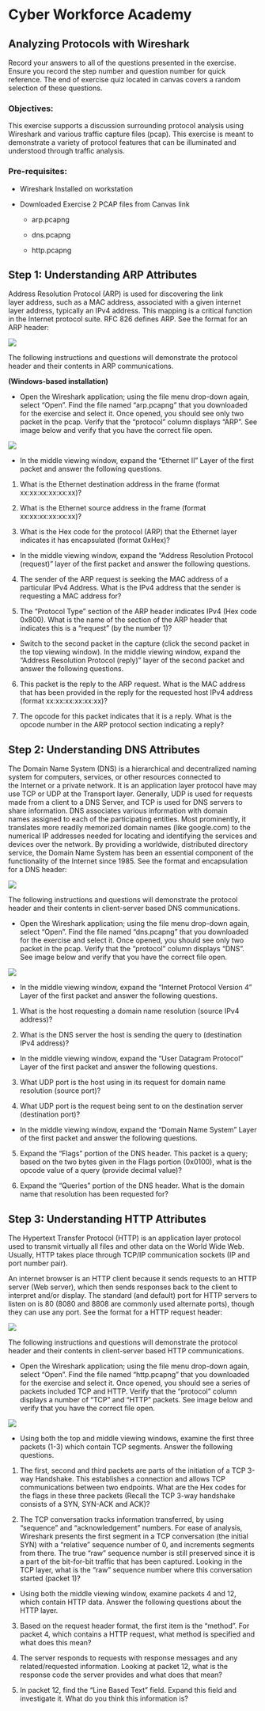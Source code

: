 Cyber Workforce Academy
=======================

Analyzing Protocols with Wireshark
----------------------------------

Record your answers to all of the questions presented in the exercise. Ensure
you record the step number and question number for quick reference. The end of
exercise quiz located in canvas covers a random selection of these questions.

### Objectives:

This exercise supports a discussion surrounding protocol analysis using
Wireshark and various traffic capture files (pcap). This exercise is meant to
demonstrate a variety of protocol features that can be illuminated and
understood through traffic analysis.

### Pre-requisites:

-   Wireshark Installed on workstation

-   Downloaded Exercise 2 PCAP files from Canvas link

    -   arp.pcapng

    -   dns.pcapng

    -   http.pcapng

Step 1: Understanding ARP Attributes
------------------------------------

Address Resolution Protocol (ARP) is used for discovering the link
layer address, such as a MAC address, associated with a given internet
layer address, typically an IPv4 address. This mapping is a critical function in
the Internet protocol suite. RFC 826 defines ARP. See the format for an ARP
header:

![](media/9775c3616a4fd55f43afd1582443f3c1.jpg)

The following instructions and questions will demonstrate the protocol header
and their contents in ARP communications.

**(Windows-based installation)**

-   Open the Wireshark application; using the file menu drop-down again, select
    “Open”. Find the file named “arp.pcapng” that you downloaded for the
    exercise and select it. Once opened, you should see only two packet in the
    pcap. Verify that the “protocol” column displays “ARP”. See image below and
    verify that you have the correct file open.

![](media/52efcf9227c0fccf010ba0f1d5924db0.png)

-   In the middle viewing window, expand the “Ethernet II” Layer of the first
    packet and answer the following questions.

1.  What is the Ethernet destination address in the frame (format
    xx:xx:xx:xx:xx:xx)?

2.  What is the Ethernet source address in the frame (format xx:xx:xx:xx:xx:xx)?

3.  What is the Hex code for the protocol (ARP) that the Ethernet layer
    indicates it has encapsulated (format 0xHex)?

-   In the middle viewing window, expand the “Address Resolution Protocol
    (request)” layer of the first packet and answer the following questions.

4.  The sender of the ARP request is seeking the MAC address of a particular
    IPv4 Address. What is the IPv4 address that the sender is requesting a MAC
    address for?

5.  The “Protocol Type” section of the ARP header indicates IPv4 (Hex code
    0x800). What is the name of the section of the ARP header that indicates
    this is a “request” (by the number 1)?

-   Switch to the second packet in the capture (click the second packet in the
    top viewing window). In the middle viewing window, expand the “Address
    Resolution Protocol (reply)” layer of the second packet and answer the
    following questions.

6.  This packet is the reply to the ARP request. What is the MAC address that
    has been provided in the reply for the requested host IPv4 address (format
    xx:xx:xx:xx:xx:xx)?

7.  The opcode for this packet indicates that it is a reply. What is the opcode
    number in the ARP protocol section indicating a reply?

Step 2: Understanding DNS Attributes
------------------------------------

The Domain Name System (DNS) is a hierarchical and decentralized naming system
for computers, services, or other resources connected to the Internet or a
private network. It is an application layer protocol have may use TCP or UDP at
the Transport layer. Generally, UDP is used for requests made from a client to a
DNS Server, and TCP is used for DNS servers to share information. DNS associates
various information with domain names assigned to each of the participating
entities. Most prominently, it translates more readily memorized domain names
(like google.com) to the numerical IP addresses needed for locating and
identifying the services and devices over the network. By providing a
worldwide, distributed directory service, the Domain Name System has been an
essential component of the functionality of the Internet since 1985. See the
format and encapsulation for a DNS header:

![](media/2822e359ff3127a2ccb3b33cbb604048.png)

The following instructions and questions will demonstrate the protocol header
and their contents in client-server based DNS communications.

-   Open the Wireshark application; using the file menu drop-down again, select
    “Open”. Find the file named “dns.pcapng” that you downloaded for the
    exercise and select it. Once opened, you should see only two packet in the
    pcap. Verify that the “protocol” column displays “DNS”. See image below and
    verify that you have the correct file open.

![](media/7f47b133ca446b2bef797a003134cd0a.png)

-   In the middle viewing window, expand the “Internet Protocol Version 4” Layer
    of the first packet and answer the following questions.

1.  What is the host requesting a domain name resolution (source IPv4 address)?

2.  What is the DNS server the host is sending the query to (destination IPv4
    address)?

-   In the middle viewing window, expand the “User Datagram Protocol” Layer of
    the first packet and answer the following questions.

3.  What UDP port is the host using in its request for domain name resolution
    (source port)?

4.  What UDP port is the request being sent to on the destination server
    (destination port)?

-   In the middle viewing window, expand the “Domain Name System” Layer of the
    first packet and answer the following questions.

5.  Expand the “Flags” portion of the DNS header. This packet is a query; based
    on the two bytes given in the Flags portion (0x0100), what is the opcode
    value of a query (provide decimal value)?

6.  Expand the “Queries” portion of the DNS header. What is the domain name that
    resolution has been requested for?

Step 3: Understanding HTTP Attributes
-------------------------------------

The Hypertext Transfer Protocol (HTTP) is an application layer protocol used to
transmit virtually all files and other data on the World Wide Web. Usually, HTTP
takes place through TCP/IP communication sockets (IP and port number pair).

An internet browser is an HTTP client because it sends requests to an HTTP
server (Web server), which then sends responses back to the client to interpret
and/or display. The standard (and default) port for HTTP servers to listen on is
80 (8080 and 8808 are commonly used alternate ports), though they can use any
port. See the format for a HTTP request header:

![](media/285ed86f48e1ad646b68c0364f14a0ad.jpg)

The following instructions and questions will demonstrate the protocol header
and their contents in client-server based HTTP communications.

-   Open the Wireshark application; using the file menu drop-down again, select
    “Open”. Find the file named “http.pcapng” that you downloaded for the
    exercise and select it. Once opened, you should see a series of packets
    included TCP and HTTP. Verify that the “protocol” column displays a number
    of “TCP” and “HTTP” packets. See image below and verify that you have the
    correct file open.

![](media/78d2baf7806e7286b19dd214a387d100.png)

-   Using both the top and middle viewing windows, examine the first three
    packets (1-3) which contain TCP segments. Answer the following questions.

1.  The first, second and third packets are parts of the initiation of a TCP
    3-way Handshake. This establishes a connection and allows TCP communications
    between two endpoints. What are the Hex codes for the flags in these three
    packets (Recall the TCP 3-way handshake consists of a SYN, SYN-ACK and ACK)?

2.  The TCP conversation tracks information transferred, by using “sequence” and
    “acknowledgement” numbers. For ease of analysis, Wireshark presents the
    first segment in a TCP conversation (the initial SYN) with a “relative”
    sequence number of 0, and increments segments from there. The true “raw”
    sequence number is still preserved since it is a part of the bit-for-bit
    traffic that has been captured. Looking in the TCP layer, what is the “raw”
    sequence number where this conversation started (packet 1)?

-   Using both the middle viewing window, examine packets 4 and 12, which
    contain HTTP data. Answer the following questions about the HTTP layer.

3.  Based on the request header format, the first item is the “method”. For
    packet 4, which contains a HTTP request, what method is specified and what
    does this mean?

4.  The server responds to requests with response messages and any
    related/requested information. Looking at packet 12, what is the response
    code the server provides and what does that mean?

5.  In packet 12, find the “Line Based Text” field. Expand this field and
    investigate it. What do you think this information is?
